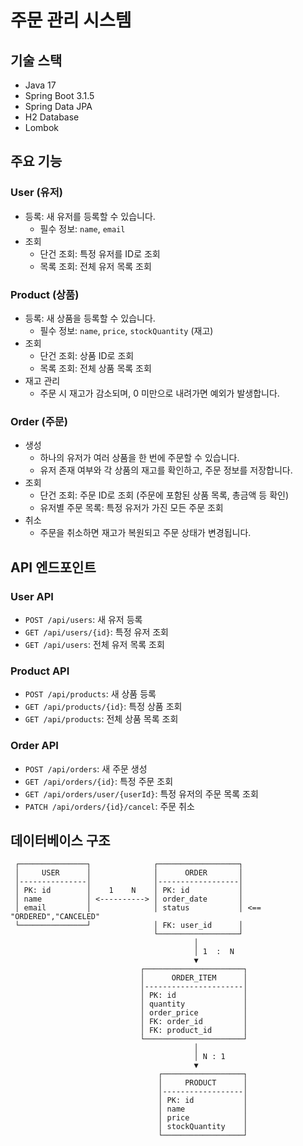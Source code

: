 # 주문 관리 시스템

## 기술 스택
- Java 17
- Spring Boot 3.1.5
- Spring Data JPA
- H2 Database
- Lombok

## 주요 기능

### User (유저)
- 등록: 새 유저를 등록할 수 있습니다.
  - 필수 정보: `name`, `email`
- 조회
  - 단건 조회: 특정 유저를 ID로 조회
  - 목록 조회: 전체 유저 목록 조회

### Product (상품)
- 등록: 새 상품을 등록할 수 있습니다.
  - 필수 정보: `name`, `price`, `stockQuantity` (재고)
- 조회
  - 단건 조회: 상품 ID로 조회
  - 목록 조회: 전체 상품 목록 조회
- 재고 관리
  - 주문 시 재고가 감소되며, 0 미만으로 내려가면 예외가 발생합니다.

### Order (주문)
- 생성
  - 하나의 유저가 여러 상품을 한 번에 주문할 수 있습니다.
  - 유저 존재 여부와 각 상품의 재고를 확인하고, 주문 정보를 저장합니다.
- 조회
  - 단건 조회: 주문 ID로 조회 (주문에 포함된 상품 목록, 총금액 등 확인)
  - 유저별 주문 목록: 특정 유저가 가진 모든 주문 조회
- 취소
  - 주문을 취소하면 재고가 복원되고 주문 상태가 변경됩니다.

## API 엔드포인트

### User API
- `POST /api/users`: 새 유저 등록
- `GET /api/users/{id}`: 특정 유저 조회
- `GET /api/users`: 전체 유저 목록 조회

### Product API
- `POST /api/products`: 새 상품 등록
- `GET /api/products/{id}`: 특정 상품 조회
- `GET /api/products`: 전체 상품 목록 조회

### Order API
- `POST /api/orders`: 새 주문 생성
- `GET /api/orders/{id}`: 특정 주문 조회
- `GET /api/orders/user/{userId}`: 특정 유저의 주문 목록 조회
- `PATCH /api/orders/{id}/cancel`: 주문 취소

## 데이터베이스 구조
```
 ┌───────────────┐              ┌──────────────────┐
 │     USER      │              │      ORDER       │
 │---------------│              │------------------│
 │ PK: id        │    1    N    │ PK: id           │
 │ name          │ <----------> │ order_date       │
 │ email         │              │ status           │ <== "ORDERED","CANCELED"
 └───────────────┘              │ FK: user_id      │
                                └──────────────────┘
                                         │
                                         │ 1  :  N
                                         ▼
                             ┌──────────────────────┐
                             │      ORDER_ITEM      │
                             │----------------------│
                             │ PK: id               │
                             │ quantity             │
                             │ order_price          │
                             │ FK: order_id         │
                             │ FK: product_id       │
                             └──────────────────────┘
                                         │
                                         │ N : 1
                                         ▼
                                 ┌──────────────────┐
                                 │     PRODUCT      │
                                 │------------------│
                                 │ PK: id           │
                                 │ name             │
                                 │ price            │
                                 │ stockQuantity    │
                                 └──────────────────┘
```